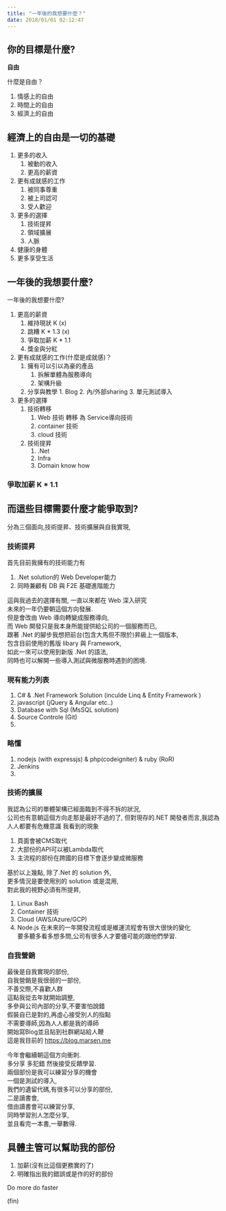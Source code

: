 ```yaml
---
title: "一年後的我想要什麼？"
date: 2018/01/01 02:12:47
---
```


## 你的目標是什麼?

**自由**

什麼是自由？

1. 情感上的自由
2. 時間上的自由
3. 經濟上的自由

## 經濟上的自由是一切的基礎

1. 更多的收入 
    1. 被動的收入
    2. 更高的薪資
2. 更有成就感的工作
    1. 被同事尊重
    2. 被上司認可
    3. 受人歡迎
3. 更多的選擇
    1. 技術提昇
    2. 領域擴展
    3. 人脈
4. 健康的身體
5. 更多享受生活

## 一年後的我想要什麼?

一年後的我想要什麼?

1. 更高的薪資
	1. 維持現狀 K (x)
	2. 跳糟 K * 1.3 (x)
	3. 爭取加薪 K * 1.1
	4. 獎金與分紅 
2. 更有成就感的工作(什麼是成就感)？	
	1. 擁有可以引以為豪的產品
		1. 拆解單體為服務導向
		2. 架構升級		
	2. 分享與教學
			1. Blog
			2. 內/外部sharing
			3. 單元測試導入		
3. 更多的選擇
	1. 技術轉移
		1. Web 技術 轉移 為 Service導向技術
		2. container 技術
		3. cloud 技術		
	2. 技術提昇
		1. .Net 
        2. Infra
        3. Domain know how
 
### 爭取加薪 K * 1.1

## 而這些目標需要什麼才能爭取到?
分為三個面向,技術提昇、技術擴展與自我實現,  
### 技術提昇
首先目前我擁有的技術能力有
1. .Net solution的 Web Developer能力
2. 同時兼顧有 DB 與 F2E 基礎進階能力 

這與我過去的選擇有關, 一直以來都在 Web 深入研究  
未來的一年仍要朝這個方向發展.  
但是會改由 Web 導向轉變成服務導向,  
而 Web 開發只是我本身所能提供給公司的一個服務而已,  
跟著 .Net 的腳步我想把前台(包含大馬但不限於)昇級上一個版本,  
包含目前使用的舊版 libary 與 Framework,  
如此一來可以使用到新版 .Net 的語法,  
同時也可以解開一些導入測試與微服務時遇到的困境.  

### 現有能力列表
1. C# & .Net Framework Solution (inculde Linq & Entity Framework )
2. javascript (jQuery & Angular etc..)
3. Database with Sql (MsSQL solution)
4. Source Controle (Git)
5. 

### 略懂
1. nodejs (with expressjs) & php(codeigniter) & ruby (RoR)
2. Jenkins
3. 

### 技術的擴展  

我認為公司的單體架構已經面臨到不得不拆的狀況,  
公司也有意朝這個方向走那是最好不過的了,
但對現存的.NET 開發者而言,我認為人人都要有危機意識
我看到的現象
1. 頁面會被CMS取代
2. 大部份的API可以被Lambda取代
3. 主流程的部份在跨國的目標下會逐步變成微服務

基於以上幾點, 除了.Net 的 solution 外,  
更多情況是要使用別的 solution 或是混用,  
對此我的視野必須有所提昇,  
1. Linux Bash
2. Container 技術
3. Cloud (AWS/Azure/GCP)
4. Node.js
在未來的一年開發流程或是維運流程會有很大很快的變化  
要多聽多看多想多問,公司有很多人才要儘可能的跟他們學習.  

### 自我營銷

最後是自我實現的部份,  
自我營銷是我很弱的一部份,  
不善交際,不喜歡人群  
這點我從去年就開始調整,  
多參與公司內部的分享,不要害怕說錯  
假裝自已是對的,再虛心接受別人的指點  
不需要導師,因為人人都是我的導師  
開始寫Blog並且貼到社群網站給人鞭  
這是我目前的 https://blog.marsen.me

今年會繼續朝這個方向衝刺.  
多分享 多犯錯 然後接受反饋學習.  
兩個部份是我可以練習分享的機會  
一個是測試的導入,  
我們的遺留代碼,有很多可以分享的部份,  
二是讀書會,  
借由讀書會可以練習分享,  
同時學習別人怎麼分享,  
並且看完一本書,一舉數得.  

## 具體主管可以幫助我的部份
1. 加薪(沒有比這個更務實的了)
2. 明確指出我的錯誤或是作的好的部份

Do more do faster 

(fin)
